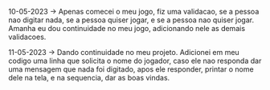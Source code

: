 10-05-2023 -> Apenas comecei o meu jogo, fiz uma validacao, se a pessoa nao digitar nada, se a pessoa quiser jogar, e se a pessoa nao quiser jogar. Amanha eu dou continuidade no meu jogo, adicionando nele as demais validacoes. 

11-05-2023 -> Dando continuidade no meu projeto. Adicionei em meu codigo uma linha que solicita o nome do jogador, caso ele nao responda dar uma mensagem que nada foi digitado, apos ele responder, printar o nome dele na tela, e na sequencia, dar as boas vindas. 

